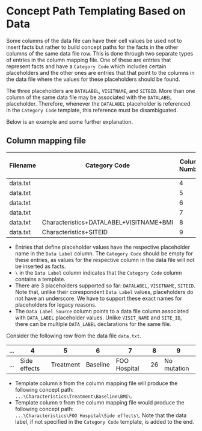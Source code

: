 Concept Path Templating Based on Data
=============================================================================

Some columns of the data file can have their cell values be used not to insert
facts but rather to build concept paths for the facts in the other columns of
the same data file row. This is done through two separate types of entries in
the column mapping file. One of these are entries that represent facts and have
a `Category Code` which includes certain placeholders and the other ones are
entries that that point to the columns in the data file where the values for
these placeholders should be found.

The three placeholders are `DATALABEL`, `VISITNAME`, and `SITEID`.  More than
one column of the same data file may be associated with the `DATALABEL`
placeholder. Therefore, whenever the `DATALABEL` placeholder is referenced in
the `Category Code` template, this reference must be disambiguated.

Below is an example and some further explanation.

Column mapping file
-------------------

|Filename|Category Code                          |Column Number|Data Label |Data Label Source|
|--------|---------------------------------------|-------------|-----------|-----------------|
|data.txt|                                       |   4         |DATA\_LABEL|                 |
|data.txt|                                       |   5         |DATA\_LABEL|                 |
|data.txt|                                       |   6         |VISIT\_NAME|                 |
|data.txt|                                       |   7         |SITE\_ID   |                 |
|data.txt|Characteristics+DATALABEL+VISITNAME+BMI|   8         |\          |   5             |
|data.txt|Characteristics+SITEID                 |   9         |\          |   4             |

- Entries that define placeholder values have the respective placeholder name in
  the `Data Label` column. The `Category Code` should be empty for these
  entries, as values for the respective column in the data file will not be
  inserted as facts.
- `\` in the `Data Label` column indicates that the `Category Code` column
  contains a template.
- There are 3 placeholders supported so far: `DATALABEL`, `VISITNAME`, `SITEID`.
  Note that, unlike their corespondent `Data Label` values, placeholders do not
  have an underscore.  We have to support these exact names for placeholders for
  legacy reasons.
- The `Data Label Source` column points to a data file column associated with
  `DATA_LABEL` placeholder values. Unlike `VISIT_NAME` and `SITE_ID`, there can
  be multiple `DATA_LABEL` declarations for the same file.

Consider the following row from the data file `data.txt`.

|...| 4             | 5       | 6      | 7          | 8 | 9         |
|---|---------------|---------|--------|------------|---|-----------|
|...|Side effects   |Treatment|Baseline|FOO Hospital|26 |No mutation|

- Template column `8` from the column mapping file will produce the following
  concept path:  
  `...\Characteristics\Treatment\Baseline\BMI\`.
- Template column `9` from the column mapping file would produce the following
  concept path:  
  `...\Characteristics\FOO Hospital\Side effects\`. Note that the data label,
  if not specified in the `Category Code` template, is added to the end.
